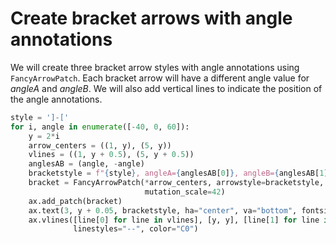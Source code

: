 # Create bracket arrows with angle annotations

We will create three bracket arrow styles with angle annotations using `FancyArrowPatch`. Each bracket arrow will have a different angle value for _angleA_ and _angleB_. We will also add vertical lines to indicate the position of the angle annotations.

```python
style = ']-['
for i, angle in enumerate([-40, 0, 60]):
    y = 2*i
    arrow_centers = ((1, y), (5, y))
    vlines = ((1, y + 0.5), (5, y + 0.5))
    anglesAB = (angle, -angle)
    bracketstyle = f"{style}, angleA={anglesAB[0]}, angleB={anglesAB[1]}"
    bracket = FancyArrowPatch(*arrow_centers, arrowstyle=bracketstyle,
                              mutation_scale=42)
    ax.add_patch(bracket)
    ax.text(3, y + 0.05, bracketstyle, ha="center", va="bottom", fontsize=14)
    ax.vlines([line[0] for line in vlines], [y, y], [line[1] for line in vlines],
              linestyles="--", color="C0")
```
